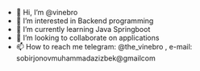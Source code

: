 - 👋 Hi, I’m @vinebro
- 👀 I’m interested in Backend programming
- 🌱 I’m currently learning Java Springboot
- 💞️ I’m looking to collaborate on applications 
- 📫 How to reach me telegram: @the_vinebro , e-mail: sobirjonovmuhammadazizbek@gmailcom 

<!---
vinebro/vinebro is a ✨ special ✨ repository because its `README.md` (this file) appears on your GitHub profile.
You can click the Preview link to take a look at your changes.
--->
